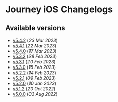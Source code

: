 # Journey iOS Changelogs

## Available versions

* [v5.4.2](releases/5.4.2/index.md) (_23 Mar 2023_)
* [v5.4.1](releases/5.4.1/index.md) (_22 Mar 2023_)
* [v5.4.0](releases/5.4.0/index.md) (_17 Mar 2023_)
* [v5.3.2](releases/5.3.2/index.md) (_28 Feb 2023_)
* [v5.3.1](releases/5.3.1/index.md) (_20 Feb 2023_)
* [v5.3.0](releases/5.3.0/index.md) (_15 Feb 2023_)
* [v5.2.2](releases/5.2.2/index.md) (_14 Feb 2023_)
* [v5.2.1](releases/5.2.1/index.md) (_09 Feb 2023_)
* [v5.2.0](releases/5.2.0/index.md) (_10 Jan 2023_)
* [v5.1.2](releases/5.1.2/index.md) (_20 Oct 2022_)
* [v5.0.0](releases/5.0.0/index.md) (_03 Aug 2022_)
